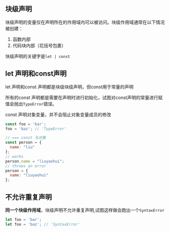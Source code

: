 
## 块级声明
块级声明的变量仅在声明所在的作用域内可以被访问。块级作用域通常在以下情况被创建：
1. 函数内部
2. 代码块内部（花括号包裹）

块级声明的关键字是`let | const`

## let 声明和const声明
let 声明和const 声明都是块级块级声明，但const用于常量的声明

所有的const 声明都是需要在声明时进行初始化，试图对const声明的常量进行赋值会抛出`TypeError`错误。

const 声明对象变量，并不会阻止对象变量成员的修改

```js
const foo = 'bar';
foo = 'baz'; // 'TypeError'

// === const 与对象
const person = {
  name: "liu"
};
// works
person.name = "liuyaohui";
// throws an error
person = {
  name: "liuyaohui"
};
```

## 不允许重复声明
**同一个块级作用域**，块级声明不允许重复声明,试图这样做会跑出一个`SyntaxError`
```js
let foo = 'bar';
let foo = 'baz'; // 'SyntaxError'
```